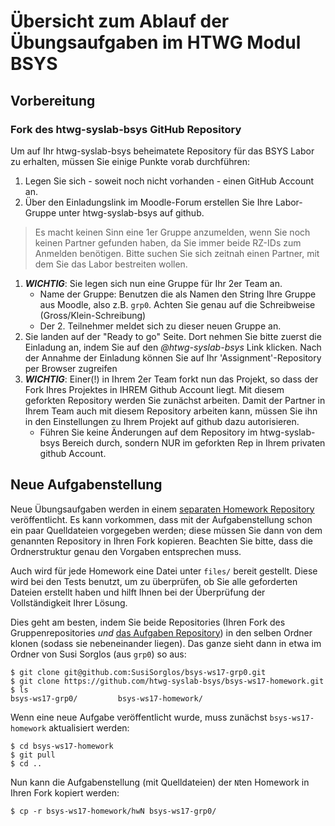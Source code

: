 # Übersicht zum Ablauf der Übungsaufgaben im HTWG Modul BSYS

## Vorbereitung



### Fork des htwg-syslab-bsys GitHub Repository

Um auf Ihr htwg-syslab-bsys beheimatete Repository für das BSYS Labor zu erhalten, müssen Sie einige Punkte vorab durchführen:

1. Legen Sie sich - soweit noch nicht vorhanden - einen GitHub Account an.
1. Über den Einladungslink im Moodle-Forum erstellen Sie Ihre Labor-Gruppe unter htwg-syslab-bsys auf github.

>Es macht keinen Sinn eine 1er Gruppe anzumelden, wenn Sie noch keinen Partner gefunden haben, da Sie immer beide RZ-IDs zum Anmelden benötigen. Bitte suchen Sie sich zeitnah einen Partner, mit dem Sie das Labor bestreiten wollen.

1. ***WICHTIG***: Sie legen sich nun eine Gruppe für Ihr 2er Team an.
    - Name der Gruppe: Benutzen die als Namen den String Ihre Gruppe aus Moodle, also z.B. `grp0`. Achten Sie genau auf die Schreibweise (Gross/Klein-Schreibung)
    - Der 2. Teilnehmer meldet sich zu dieser neuen Gruppe an.
1. Sie landen auf der "Ready to go" Seite. Dort nehmen Sie bitte zuerst die Einladung an, indem Sie auf den *@htwg-syslab-bsys* Link klicken. Nach der Annahme der Einladung können Sie auf Ihr 'Assignment'-Repository per Browser zugreifen
1. ***WICHTIG***: Einer(!) in Ihrem 2er Team forkt nun das Projekt, so dass der Fork Ihres Projektes in IHREM Github Account liegt. Mit diesem geforkten Repository werden Sie zunächst arbeiten. Damit der Partner in Ihrem Team auch mit diesem Repository arbeiten kann, müssen Sie ihn in den Einstellungen zu Ihrem Projekt auf github dazu autorisieren.
    - Führen Sie keine Änderungen auf dem Repository im htwg-syslab-bsys Bereich durch, sondern NUR im geforkten Rep in Ihrem privaten github Account.



## Neue Aufgabenstellung

Neue Übungsaufgaben werden in einem [separaten Homework Repository][1] veröffentlicht. Es kann vorkommen, dass mit der Aufgabenstellung schon ein paar Quelldateien vorgegeben werden; diese müssen Sie dann von dem genannten Repository in Ihren Fork kopieren. Beachten Sie bitte, dass die Ordnerstruktur genau den Vorgaben entsprechen muss.

Auch wird für jede Homework eine Datei unter `files/` bereit gestellt. Diese wird bei den Tests benutzt, um zu überprüfen, ob Sie alle geforderten Dateien erstellt haben und hilft Ihnen bei der Überprüfung der Vollständigkeit Ihrer Lösung.

Dies geht am besten, indem Sie beide Repositories (Ihren Fork des
Gruppenrepositories *und* [das Aufgaben Repository][1]) in den selben Ordner klonen (sodass sie nebeneinander liegen). Das ganze sieht dann in etwa im Ordner von Susi Sorglos (aus `grp0`) so aus:

```text
$ git clone git@github.com:SusiSorglos/bsys-ws17-grp0.git
$ git clone https://github.com/htwg-syslab-bsys/bsys-ws17-homework.git
$ ls
bsys-ws17-grp0/         bsys-ws17-homework/
```

Wenn eine neue Aufgabe veröffentlicht wurde, muss zunächst
`bsys-ws17-homework` aktualisiert werden:

```text
$ cd bsys-ws17-homework
$ git pull
$ cd ..
```

Nun kann die Aufgabenstellung (mit Quelldateien) der `N`ten Homework
in Ihren Fork kopiert werden:

```text
$ cp -r bsys-ws17-homework/hwN bsys-ws17-grp0/
```


[1]: https://github.com/htwg-syslab-bsys/bsys-ws17-homework.git